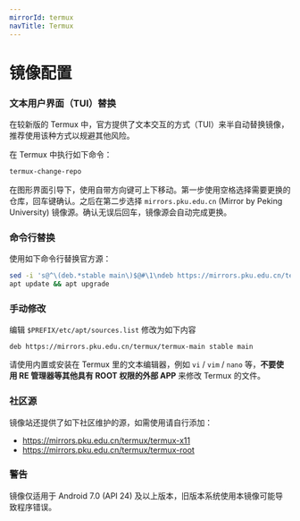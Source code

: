 ```yaml
---
mirrorId: termux
navTitle: Termux
---
```


# 镜像配置

### 文本用户界面（TUI）替换

在较新版的 Termux 中，官方提供了文本交互的方式（TUI）来半自动替换镜像，推荐使用该种方式以规避其他风险。

在 Termux 中执行如下命令：

```bash
termux-change-repo
```

在图形界面引导下，使用自带方向键可上下移动。第一步使用空格选择需要更换的仓库，回车键确认。之后在第二步选择 `mirrors.pku.edu.cn` (Mirror by Peking University) 镜像源。确认无误后回车，镜像源会自动完成更换。

### 命令行替换

使用如下命令行替换官方源：

```bash
sed -i 's@^\(deb.*stable main\)$@#\1\ndeb https://mirrors.pku.edu.cn/termux/termux-main stable main@' $PREFIX/etc/apt/sources.list
apt update && apt upgrade
```

### 手动修改

编辑 `$PREFIX/etc/apt/sources.list` 修改为如下内容

```
deb https://mirrors.pku.edu.cn/termux/termux-main stable main
```

请使用内置或安装在 Termux 里的文本编辑器，例如 `vi` / `vim` / `nano` 等，**不要使用 RE 管理器等其他具有 ROOT 权限的外部 APP** 来修改 Termux 的文件。

### 社区源

镜像站还提供了如下社区维护的源，如需使用请自行添加：

- https://mirrors.pku.edu.cn/termux/termux-x11
- https://mirrors.pku.edu.cn/termux/termux-root

### 警告

镜像仅适用于 Android 7.0 (API 24) 及以上版本，旧版本系统使用本镜像可能导致程序错误。
